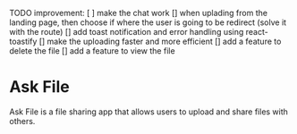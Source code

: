 TODO improvement:
[ ] make the chat work
[] when uplading from the landing page, then choose if where the user is going to be redirect (solve it with the route)
[] add toast notification and error handling using react-toastify
[] make the uploading faster and more efficient
[] add a feature to delete the file
[] add a feature to view the file


# Ask File

Ask File is a file sharing app that allows users to upload and share files with others.
